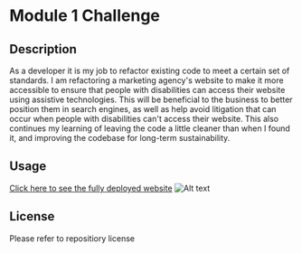 # Module 1 Challenge

## Description
As a developer it is my job to refactor existing code to meet a certain set of standards.
I am refactoring a marketing agency's website to make it more accessible to ensure that people with disabilities can access their website using assistive technologies. This will be beneficial to the business to better position them in search engines, as well as help avoid litigation that can occur when people with disabilities can't access their website. This also continues my learning of leaving the code a little cleaner than when I found it, and improving the codebase for long-term sustainability.

## Usage
[Click here to see the fully deployed website](https://erikbenedict.github.io/module1-challenge/)
![Alt text](/assests/images/screenshot.png?raw=true "Horiseon")

## License
Please refer to repositiory license
